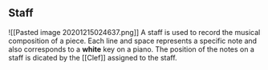 ## Staff
![[Pasted image 20201215024637.png]]
A staff is used to record the musical composition of a piece. Each line and space represents a specific note and also corresponds to a **white** key on a piano. The position of the notes on a staff is dicated by the [[Clef]] assigned to the staff.

